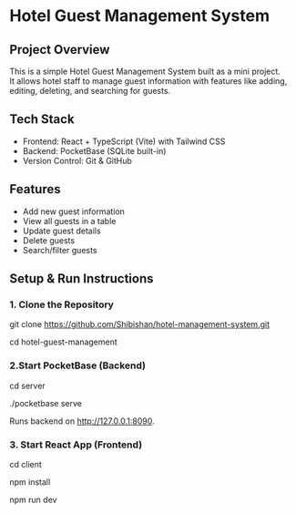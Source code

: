 # Hotel Guest Management System

## Project Overview
This is a simple Hotel Guest Management System built as a mini project.  
It allows hotel staff to manage guest information with features like adding, editing, deleting, and searching for guests.

## Tech Stack
- Frontend: React + TypeScript (Vite) with Tailwind CSS  
- Backend: PocketBase (SQLite built-in)  
- Version Control: Git & GitHub  

## Features
- Add new guest information  
- View all guests in a table  
- Update guest details  
- Delete guests  
- Search/filter guests  

## Setup & Run Instructions

### 1. Clone the Repository
git clone https://github.com/Shibishan/hotel-management-system.git

cd hotel-guest-management

### 2.Start PocketBase (Backend)
cd server

./pocketbase serve

Runs backend on http://127.0.0.1:8090.

### 3. Start React App (Frontend)
cd client

npm install

npm run dev